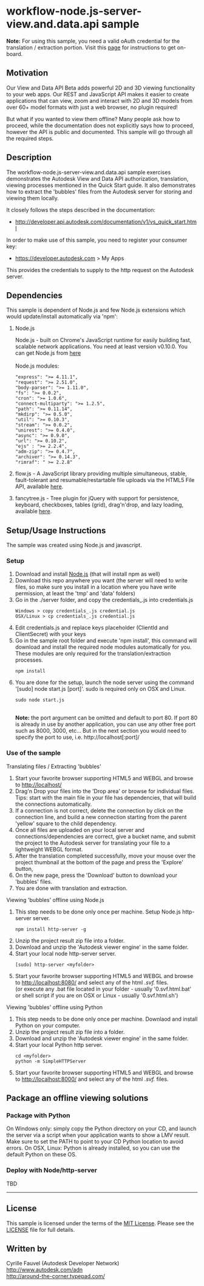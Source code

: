# workflow-node.js-server-view.and.data.api sample

<b>Note:</b> For using this sample, you need a valid oAuth credential for the translation / extraction portion.
Visit this [page](https://developer.autodesk.com) for instructions to get on-board.

## Motivation

Our View and Data API Beta adds powerful 2D and 3D viewing functionality to your web apps.
Our REST and JavaScript API makes it easier to create applications that can view, zoom and interact with 2D and
3D models from over 60+ model formats with just a web browser, no plugin required!

But what if you wanted to view them offline? Many people ask how to proceed, while the documentation
does not explicitly says how to proceed, however the API is public and documented.
This sample will go through all the required steps.


## Description

The workflow-node.js-server-view.and.data.api sample exercises demonstrates the Autodesk View and Data API authorization,
translation, viewing processes mentioned in the Quick Start guide. It also demonstrates how to extract the 'bubbles' files
from the Autodesk server for storing and viewing them locally.

It closely follows the steps described in the documentation:

* http://developer.api.autodesk.com/documentation/v1/vs_quick_start.html

In order to make use of this sample, you need to register your consumer key:

* https://developer.autodesk.com > My Apps

This provides the credentials to supply to the http request on the Autodesk server.


## Dependencies

This sample is dependent of Node.js and few Node.js extensions which would update/install automatically via 'npm':

1. Node.js

    Node.js - built on Chrome's JavaScript runtime for easily building fast, scalable network applications.
	You need at least version v0.10.0. You can get Node.js from [here](http://nodejs.org/)<br /><br />
	Node.js modules:
	```
    "express": ">= 4.11.1",
    "request": ">= 2.51.0",
    "body-parser": ">= 1.11.0",
    "fs": ">= 0.0.2",
    "cron": ">= 1.0.6",
    "connect-multiparty": ">= 1.2.5",
    "path": ">= 0.11.14",
    "mkdirp": ">= 0.5.0",
    "util": ">= 0.10.3",
    "stream": ">= 0.0.2",
    "unirest": ">= 0.4.0",
    "async": ">= 0.9.0",
    "url": ">= 0.10.2",
    "ejs" : ">= 2.2.4",
    "adm-zip": ">= 0.4.7",
    "archiver": ">= 0.14.3",
    "rimraf": " >= 2.2.8"
	```
		
2. flow.js - A JavaScript library providing multiple simultaneous, stable, fault-tolerant and resumable/restartable
   file uploads via the HTML5 File API, available [here](https://github.com/flowjs/flow.js).

3. fancytree.js - Tree plugin for jQuery with support for persistence, keyboard, checkboxes, tables (grid), drag'n'drop,
   and lazy loading, available [here](https://github.com/mar10/fancytree).

	 
## Setup/Usage Instructions

The sample was created using Node.js and javascript.

### Setup
1. Download and install [Node.js](http://nodejs.org/) (that will install npm as well)
2. Download this repo anywhere you want (the server will need to write files, so make sure you install in
   a location where you have write permission, at least the 'tmp' and 'data' folders)
3. Go in the ./server folder, and copy the credentials_.js into credentials.js<br />
	```
    Windows > copy credentials_.js credential.js
    OSX/Linux > cp credentials_.js credential.js
	```
4. Edit credentials.js and replace keys placeholder (ClientId and ClientSecret) with your keys
5. Go in the sample root folder and execute 'npm install', this command will download and install
   the required node modules automatically for you.
   These modules are only required for the translation/extraction processes.<br />
   ```
   npm install
   ```
6. You are done for the setup, launch the node server using the command '[sudo] node start.js [port]'.
   sudo is required only on OSX and Linux.<br />
   ```
   sudo node start.js
   ```
   <br />
   <b>Note:</b> the port argument can be omitted and default to port 80. If port 80 is already in use by another
   application, you can use any other free port such as 8000, 3000, etc... But in the next section you would
   need to specify the port to use, i.e. http://localhost[:port]/

### Use of the sample

Translating files / Extracting 'bubbles'

1. Start your favorite browser supporting HTML5 and WEBGL and browse to [http://localhost/](http://localhost/)
2. Drag'n Drop your files into the 'Drop area' or browse for individual files.
   Tips: start with the main file in your file has dependencies, that will build the connections automatically.
3. If a connection is not correct, delete the connection by click on the connection line, and build a new connection
   starting from the parent 'yellow' square to the child dependency.
4. Once all files are uploaded on your local server and connections/dependencies are correct, give a bucket name,
   and submit the project to the Autodesk server for translating your file to a lightweight WEBGL format.
5. After the translation completed successfully, move your mouse over the project thumbnail at the bottom of the page
   and press the 'Explore' button,
6. On the new page, press the 'Download' button to download your 'bubbles' files.
7. You are done with translation and extraction.

Viewing 'bubbles' offline using Node.js

1. This step needs to be done only once per machine. Setup Node.js http-server server.<br />
   ```
   npm install http-server -g
   ```
2. Unzip the project result zip file into a folder.
3. Download and unzip the 'Autodesk viewer engine' in the same folder.
4. Start your local node http-server server.<br />
   ```
   [sudo] http-server <myfolder>
   ```
5. Start your favorite browser supporting HTML5 and WEBGL and browse to [http://localhost:8080/](http://localhost:8080/)
   and select any of the html *.svf.* files.<br />
   (or execute any .bat file located in your folder - usually '0.svf.html.bat' or shell script if you are on OSX or Linux - usually '0.svf.html.sh')

Viewing 'bubbles' offline using Python

1. This step needs to be done only once per machine. Downlaod and install Python on your computer.
2. Unzip the project result zip file into a folder.
3. Download and unzip the 'Autodesk viewer engine' in the same folder.
4. Start your local Python http server.<br />
   ```
   cd <myfolder>
   python -m SimpleHTTPServer
   ```
5. Start your favorite browser supporting HTML5 and WEBGL and browse to
   [http://localhost:8000/](http://localhost:8000/) and select any of the html *.svf.* files.


## Package an offline viewing solutions

### Package with Python

On Windows only: simply copy the Python directory on your CD, and launch the server via a script when your application wants to show a LMV result. Make sure to set the PATH to point to your CD Python location to avoid errors.
On OSX, Linux: Python is already installed, so you can use the default Python on these OS.

### Deploy with Node/http-server

TBD


--------

## License

This sample is licensed under the terms of the [MIT License](http://opensource.org/licenses/MIT). Please see the [LICENSE](LICENSE) file for full details.


## Written by

Cyrille Fauvel (Autodesk Developer Network)<br />
http://www.autodesk.com/adn<br />
http://around-the-corner.typepad.com/<br />

